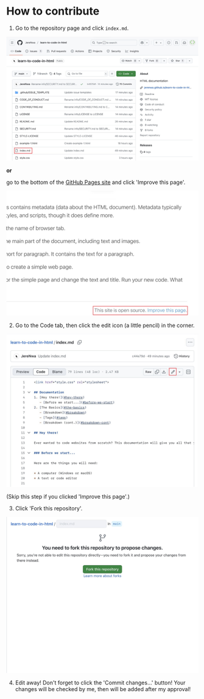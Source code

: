 # How to contribute
1. Go to the repository page and click `index.md`.

![A screenshot of the repository, with 'index.md' highlighted.](assets/repo.jpeg)

**or** 

go to the bottom of the [GitHub Pages site](https://jerenwa.github.io/learn-to-code-in-html) and click 'Improve this page'.

![A screenshot of the right-hand corner of the GitHub Pages site, with 'Improve this page' highlighted.](assets/web-corner.jpeg)

2. Go to the Code tab, then click the edit icon (a little pencil) in the corner.

![A screenshot of the code tab, with the edit icon highlighted.](assets/code-tab.jpeg)

(Skip this step if you clicked 'Improve this page'.)

3. Click 'Fork this repository'.

![A screenshot of the fork repository page.](assets/fork-repo.jpeg)

4. Edit away! Don't forget to click the 'Commit changes...' button! Your changes will be checked by me, then will be added after my approval!
